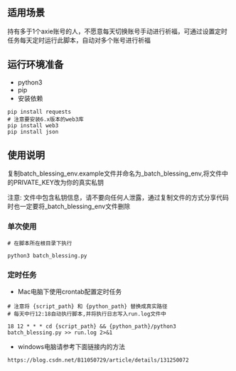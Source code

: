 ## 适用场景

持有多于1个axie账号的人，不愿意每天切换账号手动进行祈福，可通过设置定时任务每天定时运行此脚本，自动对多个账号进行祈福


## 运行环境准备

- python3  
- pip  
- 安装依赖  

```
pip install requests
# 注意要安装6.x版本的web3库
pip install web3
pip install json
```

## 使用说明 

复制batch_blessing_env.example文件并命名为_batch_blessing_env,将文件中的PRIVATE_KEY改为你的真实私钥

注意: 文件中包含私钥信息，请不要向任何人泄露，通过复制文件的方式分享代码时也一定要将_batch_blessing_env文件删除

### 单次使用

```
# 在脚本所在根目录下执行

python3 batch_blessing.py
```

### 定时任务


- Mac电脑下使用crontab配置定时任务

```
# 注意将 {script_path} 和 {python_path} 替换成真实路径
# 每天中行12:18自动执行脚本,并将执行日志写入run.log文件中

18 12 * * * cd {script_path} && {python_path}/python3 batch_blessing.py >> run.log 2>&1

```

- windows电脑请参考下面链接内的方法

```
https://blog.csdn.net/B11050729/article/details/131250072
```

